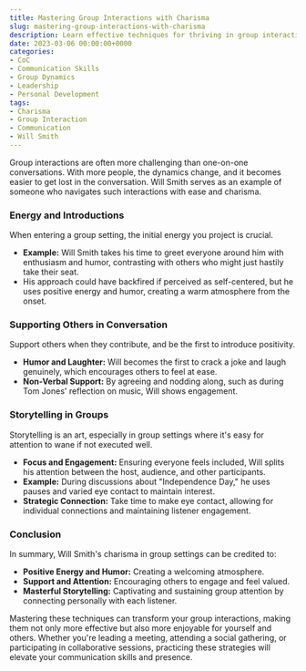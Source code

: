 ```yaml
---
title: Mastering Group Interactions with Charisma
slug: mastering-group-interactions-with-charisma
description: Learn effective techniques for thriving in group interactions with insights from charismatic personalities like Will Smith.
date: 2023-03-06 00:00:00+0000
categories:
- CoC
- Communication Skills
- Group Dynamics
- Leadership
- Personal Development
tags:
- Charisma
- Group Interaction
- Communication
- Will Smith
---
```


Group interactions are often more challenging than one-on-one conversations. With more people, the dynamics change, and it becomes easier to get lost in the conversation. Will Smith serves as an example of someone who navigates such interactions with ease and charisma.

### Energy and Introductions

When entering a group setting, the initial energy you project is crucial.

- **Example:** Will Smith takes his time to greet everyone around him with enthusiasm and humor, contrasting with others who might just hastily take their seat.
- His approach could have backfired if perceived as self-centered, but he uses positive energy and humor, creating a warm atmosphere from the onset.

### Supporting Others in Conversation

Support others when they contribute, and be the first to introduce positivity.

- **Humor and Laughter:** Will becomes the first to crack a joke and laugh genuinely, which encourages others to feel at ease.
- **Non-Verbal Support:** By agreeing and nodding along, such as during Tom Jones' reflection on music, Will shows engagement.

### Storytelling in Groups

Storytelling is an art, especially in group settings where it's easy for attention to wane if not executed well.

- **Focus and Engagement:** Ensuring everyone feels included, Will splits his attention between the host, audience, and other participants.
- **Example:** During discussions about "Independence Day," he uses pauses and varied eye contact to maintain interest.
- **Strategic Connection:** Take time to make eye contact, allowing for individual connections and maintaining listener engagement.

### Conclusion

In summary, Will Smith's charisma in group settings can be credited to:

- **Positive Energy and Humor:** Creating a welcoming atmosphere.
- **Support and Attention:** Encouraging others to engage and feel valued.
- **Masterful Storytelling:** Captivating and sustaining group attention by connecting personally with each listener.

Mastering these techniques can transform your group interactions, making them not only more effective but also more enjoyable for yourself and others. Whether you're leading a meeting, attending a social gathering, or participating in collaborative sessions, practicing these strategies will elevate your communication skills and presence.
